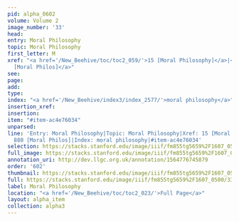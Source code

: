 ```yaml
---
pid: alpha_0602
volume: Volume 2
image_number: '33'
head: 
entry: Moral Philosophy
topic: Moral Philosophy
first_letter: M
xref: "<a href='/New_Beehive/toc/toc2_059/'>15 [Moral Philosophy]</a>|<a href='/New_Beehive/toc/toc2_163/'>880
  [Moral Philos]</a>"
see: 
page: 
add: 
type: 
index: "<a href='/New_Beehive/index3/index_2577/'>moral philosophy</a>"
insertion_xref: 
insertion: 
item: "#item-ac4e76034"
unparsed: 
line: 'Entry: Moral Philosophy|Topic: Moral Philosophy|Xref: 15 [Moral Philosophy]|Xref:
  880 [Moral Philos]|Index: moral philosophy|#item-ac4e76034'
selection: https://stacks.stanford.edu/image/iiif/fm855tg5659%2F1607_0500/337,4055,3045,165/full/0/default.jpg
full_image: https://stacks.stanford.edu/image/iiif/fm855tg5659%2F1607_0500/full/full/0/default.jpg
annotation_uri: http://dev.llgc.org.uk/annotation/1564776745879
order: '602'
thumbnail: https://stacks.stanford.edu/image/iiif/fm855tg5659%2F1607_0500/337,4055,600,180/250,/0/default.jpg
full: https://stacks.stanford.edu/image/iiif/fm855tg5659%2F1607_0500/337,4055,3045,165/full/0/default.jpg
label: Moral Philosophy
location: "<a href='/New_Beehive/toc/toc2_023/'>Full Page</a>"
layout: alpha_item
collection: alpha3
---
```

